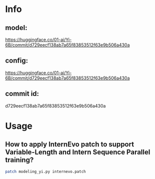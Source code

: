 # Info

## model:
https://huggingface.co/01-ai/Yi-6B/commit/d729eecf138ab7a65f83853512f63e9b506a430a

## config:
https://huggingface.co/01-ai/Yi-6B/commit/d729eecf138ab7a65f83853512f63e9b506a430a

## commit id:
d729eecf138ab7a65f83853512f63e9b506a430a


# Usage

## How to apply InternEvo patch to support Variable-Length and Intern Sequence Parallel training?
```bash
patch modeling_yi.py internevo.patch
```